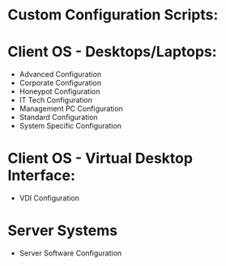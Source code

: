 # Custom Configuration Scripts:

# Client OS - Desktops/Laptops:

- Advanced Configuration
- Corporate Configuration
- Honeypot Configuration
- IT Tech Configuration
- Management PC Configuration
- Standard Configuration
- System Specific Configuration

# Client OS - Virtual Desktop Interface:

- VDI Configuration

# Server Systems

 - Server Software Configuration
